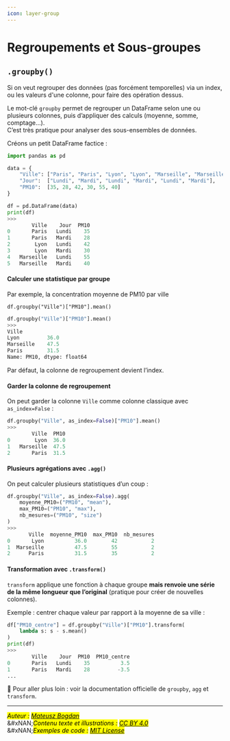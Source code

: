 ```yaml
---
icon: layer-group
---
```


# Regroupements et Sous-groupes

## `.groupby()`

Si on veut regrouper des données (pas forcément temporelles) via un index, ou les valeurs d'une colonne, pour faire des opération dessus.&#x20;

Le mot-clé `groupby` permet de regrouper un DataFrame selon une ou plusieurs colonnes, puis d’appliquer des calculs (moyenne, somme, comptage…).\
C’est très pratique pour analyser des sous-ensembles de données.

Créons un petit DataFrame factice :

```python
import pandas as pd

data = {
    "Ville": ["Paris", "Paris", "Lyon", "Lyon", "Marseille", "Marseille"],
    "Jour":  ["Lundi", "Mardi", "Lundi", "Mardi", "Lundi", "Mardi"],
    "PM10":  [35, 28, 42, 30, 55, 40]
}

df = pd.DataFrame(data)
print(df)
>>>
        Ville    Jour  PM10
0       Paris   Lundi    35
1       Paris   Mardi    28
2        Lyon   Lundi    42
3        Lyon   Mardi    30
4   Marseille   Lundi    55
5   Marseille   Mardi    40
```

#### Calculer une statistique par groupe

Par exemple, la concentration moyenne de PM10 par ville&#x20;

`df.groupby("Ville")["PM10"].mean()`

```python
df.groupby("Ville")["PM10"].mean()
>>>
Ville
Lyon         36.0
Marseille    47.5
Paris        31.5
Name: PM10, dtype: float64
```

Par défaut, la colonne de regroupement devient l’index.

#### Garder la colonne de regroupement

On peut garder la colonne `Ville` comme colonne classique avec `as_index=False` :

```python
df.groupby("Ville", as_index=False)["PM10"].mean()
>>>
        Ville  PM10
0        Lyon  36.0
1   Marseille  47.5
2       Paris  31.5
```

#### Plusieurs agrégations avec `.agg()`

On peut calculer plusieurs statistiques d’un coup :

```python
df.groupby("Ville", as_index=False).agg(
    moyenne_PM10=("PM10", "mean"),
    max_PM10=("PM10", "max"),
    nb_mesures=("PM10", "size")
)
>>>
       Ville  moyenne_PM10  max_PM10  nb_mesures
0       Lyon          36.0        42           2
1  Marseille          47.5        55           2
2      Paris          31.5        35           2
```

#### Transformation avec `.transform()`

`transform` applique une fonction à chaque groupe **mais renvoie une série de la même longueur que l’original** (pratique pour créer de nouvelles colonnes).

Exemple : centrer chaque valeur par rapport à la moyenne de sa ville :

```python
df["PM10_centre"] = df.groupby("Ville")["PM10"].transform(
    lambda s: s - s.mean()
)
print(df)
>>>
        Ville    Jour  PM10  PM10_centre
0       Paris   Lundi    35          3.5
1       Paris   Mardi    28         -3.5
...
```

🔗 Pour aller plus loin : voir la documentation officielle de `groupby`, `agg` et `transform`.

***

_<mark style="color:$info;">Auteur :</mark>_ [_<mark style="color:$info;">Mateusz Bogdan</mark>_](https://matbog.github.io/)\
&#xNAN;_<mark style="color:$info;">Contenu texte et illustrations :</mark>_ [_<mark style="color:$info;">CC BY 4.0</mark>_](https://creativecommons.org/licenses/by/4.0/)\
&#xNAN;_<mark style="color:$info;">Exemples de code :</mark>_ [_<mark style="color:$info;">MIT License</mark>_](https://opensource.org/licenses/MIT)
